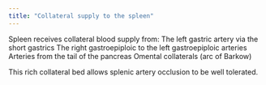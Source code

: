 ```yaml
---
title: "Collateral supply to the spleen"
---
```

Spleen receives collateral blood supply from:
The left gastric artery via the short gastrics
The right gastroepiploic to the left gastroepiploic arteries
Arteries from the tail of the pancreas
Omental collaterals (arc of Barkow)

This rich collateral bed allows splenic artery occlusion to be well tolerated.

